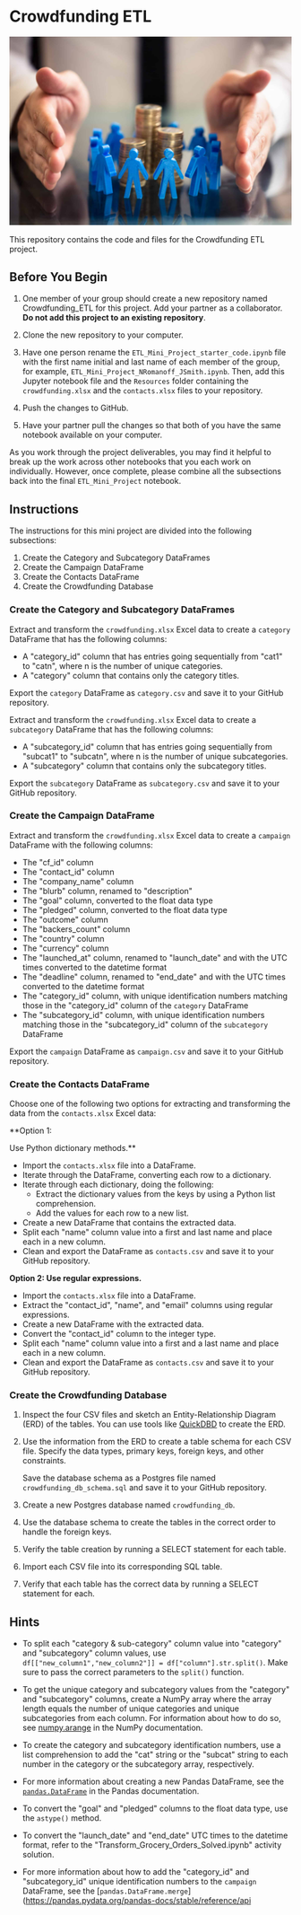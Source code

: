 # Crowdfunding ETL

![alt text](https://github.com/ethanwright96/Crowdfunding-ETL/blob/main/Crowdfunding.jpeg)

This repository contains the code and files for the Crowdfunding ETL project.

## Before You Begin

1. One member of your group should create a new repository named Crowdfunding_ETL for this project. Add your partner as a collaborator. **Do not add this project to an existing repository**.

2. Clone the new repository to your computer.

3. Have one person rename the `ETL_Mini_Project_starter_code.ipynb` file with the first name initial and last name of each member of the group, for example, `ETL_Mini_Project_NRomanoff_JSmith.ipynb`. Then, add this Jupyter notebook file and the `Resources` folder containing the `crowdfunding.xlsx` and the `contacts.xlsx` files to your repository.

4. Push the changes to GitHub.

5. Have your partner pull the changes so that both of you have the same notebook available on your computer.

As you work through the project deliverables, you may find it helpful to break up the work across other notebooks that you each work on individually. However, once complete, please combine all the subsections back into the final `ETL_Mini_Project` notebook.

## Instructions

The instructions for this mini project are divided into the following subsections:

1. Create the Category and Subcategory DataFrames
2. Create the Campaign DataFrame
3. Create the Contacts DataFrame
4. Create the Crowdfunding Database

### Create the Category and Subcategory DataFrames

Extract and transform the `crowdfunding.xlsx` Excel data to create a `category` DataFrame that has the following columns:

- A "category_id" column that has entries going sequentially from "cat1" to "catn", where n is the number of unique categories.
- A "category" column that contains only the category titles.

Export the `category` DataFrame as `category.csv` and save it to your GitHub repository.

Extract and transform the `crowdfunding.xlsx` Excel data to create a `subcategory` DataFrame that has the following columns:

- A "subcategory_id" column that has entries going sequentially from "subcat1" to "subcatn", where n is the number of unique subcategories.
- A "subcategory" column that contains only the subcategory titles.

Export the `subcategory` DataFrame as `subcategory.csv` and save it to your GitHub repository.

### Create the Campaign DataFrame

Extract and transform the `crowdfunding.xlsx` Excel data to create a `campaign` DataFrame with the following columns:

- The "cf_id" column
- The "contact_id" column
- The "company_name" column
- The "blurb" column, renamed to "description"
- The "goal" column, converted to the float data type
- The "pledged" column, converted to the float data type
- The "outcome" column
- The "backers_count" column
- The "country" column
- The "currency" column
- The "launched_at" column, renamed to "launch_date" and with the UTC times converted to the datetime format
- The "deadline" column, renamed to "end_date" and with the UTC times converted to the datetime format
- The "category_id" column, with unique identification numbers matching those in the "category_id" column of the `category` DataFrame
- The "subcategory_id" column, with unique identification numbers matching those in the "subcategory_id" column of the `subcategory` DataFrame

Export the `campaign` DataFrame as `campaign.csv` and save it to your GitHub repository.

### Create the Contacts DataFrame

Choose one of the following two options for extracting and transforming the data from the `contacts.xlsx` Excel data:

**Option 1:

 Use Python dictionary methods.**

- Import the `contacts.xlsx` file into a DataFrame.
- Iterate through the DataFrame, converting each row to a dictionary.
- Iterate through each dictionary, doing the following:
  - Extract the dictionary values from the keys by using a Python list comprehension.
  - Add the values for each row to a new list.
- Create a new DataFrame that contains the extracted data.
- Split each "name" column value into a first and last name and place each in a new column.
- Clean and export the DataFrame as `contacts.csv` and save it to your GitHub repository.

**Option 2: Use regular expressions.**

- Import the `contacts.xlsx` file into a DataFrame.
- Extract the "contact_id", "name", and "email" columns using regular expressions.
- Create a new DataFrame with the extracted data.
- Convert the "contact_id" column to the integer type.
- Split each "name" column value into a first and a last name and place each in a new column.
- Clean and export the DataFrame as `contacts.csv` and save it to your GitHub repository.

### Create the Crowdfunding Database

1. Inspect the four CSV files and sketch an Entity-Relationship Diagram (ERD) of the tables. You can use tools like [QuickDBD](https://www.quickdatabasediagrams.com/) to create the ERD.

2. Use the information from the ERD to create a table schema for each CSV file. Specify the data types, primary keys, foreign keys, and other constraints.

   Save the database schema as a Postgres file named `crowdfunding_db_schema.sql` and save it to your GitHub repository.

3. Create a new Postgres database named `crowdfunding_db`.

4. Use the database schema to create the tables in the correct order to handle the foreign keys.

5. Verify the table creation by running a SELECT statement for each table.

6. Import each CSV file into its corresponding SQL table.

7. Verify that each table has the correct data by running a SELECT statement for each.

## Hints

- To split each "category & sub-category" column value into "category" and "subcategory" column values, use `df[["new_column1","new_column2"]] = df["column"].str.split()`. Make sure to pass the correct parameters to the `split()` function.

- To get the unique category and subcategory values from the "category" and "subcategory" columns, create a NumPy array where the array length equals the number of unique categories and unique subcategories from each column. For information about how to do so, see [numpy.arange](https://numpy.org/doc/stable/reference/generated/numpy.arange.html) in the NumPy documentation.

- To create the category and subcategory identification numbers, use a list comprehension to add the "cat" string or the "subcat" string to each number in the category or the subcategory array, respectively.

- For more information about creating a new Pandas DataFrame, see the [`pandas.DataFrame`](https://pandas.pydata.org/pandas-docs/stable/reference/api/pandas.DataFrame.html) in the Pandas documentation.

- To convert the "goal" and "pledged" columns to the float data type, use the `astype()` method.

- To convert the "launch_date" and "end_date" UTC times to the datetime format, refer to the "Transform_Grocery_Orders_Solved.ipynb" activity solution.

- For more information about how to add the "category_id" and "subcategory_id" unique identification numbers to the `campaign` DataFrame, see the [`pandas.DataFrame.merge`](https://pandas.pydata.org/pandas-docs/stable/reference/api
